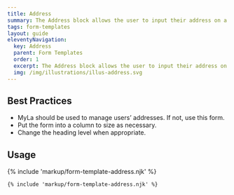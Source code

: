 ```yaml
---
title: Address
summary: The Address block allows the user to input their address on a form.
tags: form-templates
layout: guide
eleventyNavigation:
  key: Address
  parent: Form Templates
  order: 1
  excerpt: The Address block allows the user to input their address on a form.
  img: /img/illustrations/illus-address.svg
---
```


## Best Practices

- MyLa should be used to manage users’ addresses. If not, use this form.
- Put the form into a column to size as necessary.
- Change the heading level when appropriate.

## Usage

{% include 'markup/form-template-address.njk' %}

```html
{% include 'markup/form-template-address.njk' %}
```

